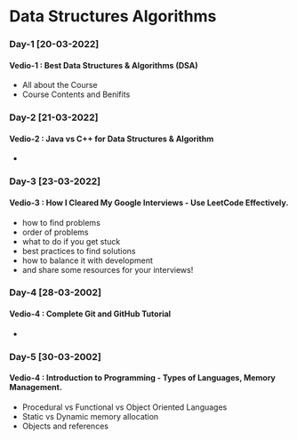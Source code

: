 # Data Structures Algorithms

### Day-1 [20-03-2022]
#### Vedio-1 : Best Data Structures & Algorithms (DSA) 

- All about the Course
- Course Contents and Benifits 

### Day-2 [21-03-2022]
#### Vedio-2 : Java vs C++ for Data Structures & Algorithm

- 

### Day-3 [23-03-2022]
#### Vedio-3 : How I Cleared My Google Interviews - Use LeetCode Effectively.

- how to find problems
- order of problems
- what to do if you get stuck
- best practices to find solutions
- how to balance it with development
- and share some resources for your interviews!


### Day-4 [28-03-2002]
#### Vedio-4 : Complete Git and GitHub Tutorial

-

### Day-5 [30-03-2002]
#### Vedio-4 : Introduction to Programming - Types of Languages, Memory Management.

- Procedural vs Functional vs Object Oriented Languages
- Static vs Dynamic memory allocation
- Objects and references

